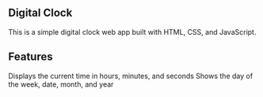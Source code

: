 ## Digital Clock
This is a simple digital clock web app built with HTML, CSS, and JavaScript.

## Features
Displays the current time in hours, minutes, and seconds
Shows the day of the week, date, month, and year

